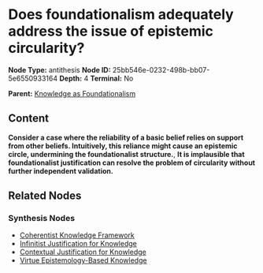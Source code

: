 # Does foundationalism adequately address the issue of epistemic circularity?

**Node Type:** antithesis
**Node ID:** 25bb546e-0232-498b-bb07-5e6550933164
**Depth:** 4
**Terminal:** No

**Parent:** [Knowledge as Foundationalism](knowledge-as-foundationalism-synthesis-2610c891-7149-4cfb-b9b3-88ce3e1b4dfd.md)

## Content

**Consider a case where the reliability of a basic belief relies on support from other beliefs. Intuitively, this reliance might cause an epistemic circle, undermining the foundationalist structure.**, **It is implausible that foundationalist justification can resolve the problem of circularity without further independent validation.**

## Related Nodes

### Synthesis Nodes

- [Coherentist Knowledge Framework](coherentist-knowledge-framework-synthesis-11e772e7-6b3c-4afe-a19d-adb09e307c25.md)
- [Infinitist Justification for Knowledge](infinitist-justification-for-knowledge-synthesis-ccd724d4-de5a-4abf-a222-bad2625e1215.md)
- [Contextual Justification for Knowledge](contextual-justification-for-knowledge-synthesis-c8e7db8c-0e77-4ae1-a97b-df89e5fd911b.md)
- [Virtue Epistemology-Based Knowledge](virtue-epistemology-based-knowledge-synthesis-40c3d8cb-e0fb-4967-a250-079a0e4e3dfc.md)
